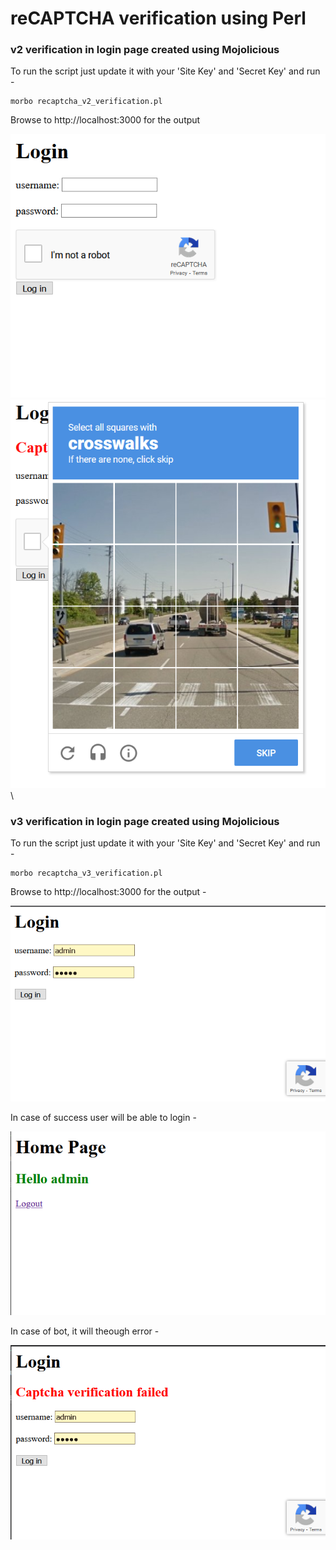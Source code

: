# reCAPTCHA verification using Perl


### v2 verification in login page created using Mojolicious

To run the script just update it with your 'Site Key' and 'Secret Key' and run -

    morbo recaptcha_v2_verification.pl

Browse to http://localhost:3000 for the output

![alt text](screenshots/login_page_v2.PNG?raw=true)
![alt text](screenshots/recaptcha_v2_verification.PNG?raw=true)\


### v3 verification in login page created using Mojolicious

To run the script just update it with your 'Site Key' and 'Secret Key' and run -

    morbo recaptcha_v3_verification.pl

Browse to http://localhost:3000 for the output -

![alt text](screenshots/login_page_v3.PNG?raw=true)

In case of success user will be able to login -

![alt text](screenshots/login_success.PNG?raw=true)

In case of bot, it will theough error -

![alt text](screenshots/error_for_bot.PNG?raw=true)